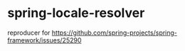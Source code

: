 # spring-locale-resolver

reproducer for https://github.com/spring-projects/spring-framework/issues/25290

